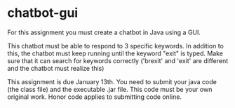 # chatbot-gui

For this assignment you must create a chatbot in Java using a GUI.

This chatbot must be able to respond to 3 specific keywords. In addition to this, the chatbot must keep running until the keyword "exit" is typed. Make sure that it can search for keywords correctly ('brexit' and 'exit' are different and the chatbot must realize this)

This assignment is due January 13th. You need to submit your java code (the class file) and the executable .jar file. This code must be your own original work. Honor code applies to submitting code online.
